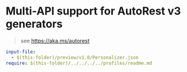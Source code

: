 # Multi-API support for AutoRest v3 generators

> see https://aka.ms/autorest

``` yaml $(enable-multi-api)
input-file:
  - $(this-folder)/preview/v1.0/Personalizer.json
require: $(this-folder)/../../../../profiles/readme.md
```
